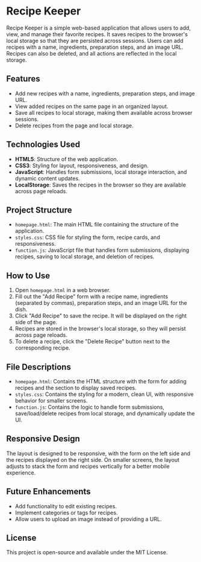 
# Recipe Keeper

Recipe Keeper is a simple web-based application that allows users to add, view, and manage their favorite recipes. It saves recipes to the browser's local storage so that they are persisted across sessions. Users can add recipes with a name, ingredients, preparation steps, and an image URL. Recipes can also be deleted, and all actions are reflected in the local storage.

## Features

- Add new recipes with a name, ingredients, preparation steps, and image URL.
- View added recipes on the same page in an organized layout.
- Save all recipes to local storage, making them available across browser sessions.
- Delete recipes from the page and local storage.

## Technologies Used

- **HTML5**: Structure of the web application.
- **CSS3**: Styling for layout, responsiveness, and design.
- **JavaScript**: Handles form submissions, local storage interaction, and dynamic content updates.
- **LocalStorage**: Saves the recipes in the browser so they are available across page reloads.

## Project Structure

- `homepage.html`: The main HTML file containing the structure of the application.
- `styles.css`: CSS file for styling the form, recipe cards, and responsiveness.
- `function.js`: JavaScript file that handles form submissions, displaying recipes, saving to local storage, and deletion of recipes.

## How to Use

1. Open `homepage.html` in a web browser.
2. Fill out the "Add Recipe" form with a recipe name, ingredients (separated by commas), preparation steps, and an image URL for the dish.
3. Click "Add Recipe" to save the recipe. It will be displayed on the right side of the page.
4. Recipes are stored in the browser's local storage, so they will persist across page reloads.
5. To delete a recipe, click the "Delete Recipe" button next to the corresponding recipe.

## File Descriptions

- `homepage.html`: Contains the HTML structure with the form for adding recipes and the section to display saved recipes.
- `styles.css`: Contains the styling for a modern, clean UI, with responsive behavior for smaller screens.
- `function.js`: Contains the logic to handle form submissions, save/load/delete recipes from local storage, and dynamically update the UI.

## Responsive Design

The layout is designed to be responsive, with the form on the left side and the recipes displayed on the right side. On smaller screens, the layout adjusts to stack the form and recipes vertically for a better mobile experience.

## Future Enhancements

- Add functionality to edit existing recipes.
- Implement categories or tags for recipes.
- Allow users to upload an image instead of providing a URL.

## License

This project is open-source and available under the MIT License.
